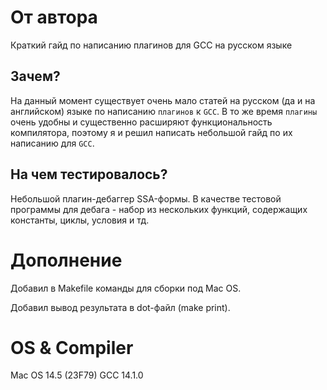 # От автора
Краткий гайд по написанию плагинов для GCC на русском языке

## Зачем?
На данный момент существует очень мало статей на русском (да и на английском) языке по написанию `плагинов` к `GCC`. В то же время `плагины` очень удобны и существенно расширяют функциональность компилятора, поэтому я и решил написать небольшой гайд по их написанию для `GCC`.

## На чем тестировалось?
Небольшой плагин-дебаггер SSA-формы. В качестве тестовой программы для дебага - набор из нескольких функций, содержащих константы, циклы, условия и тд.

# Дополнение

Добавил в Makefile команды для сборки под Mac OS.

Добавил вывод результата в dot-файл (make print).

# OS & Compiler
Mac OS 14.5 (23F79)
GCC 14.1.0

